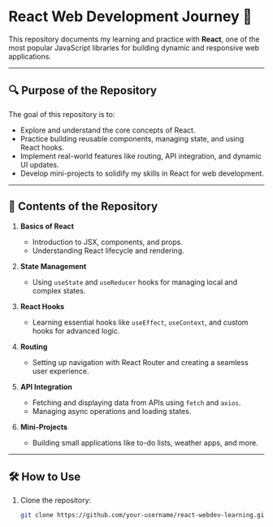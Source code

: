 # React Web Development Journey 🚀

This repository documents my learning and practice with **React**, one of the most popular JavaScript libraries for building dynamic and responsive web applications.

---

## 🔍 Purpose of the Repository

The goal of this repository is to:
- Explore and understand the core concepts of React.
- Practice building reusable components, managing state, and using React hooks.
- Implement real-world features like routing, API integration, and dynamic UI updates.
- Develop mini-projects to solidify my skills in React for web development.

---

## 📂 Contents of the Repository

1. **Basics of React**  
   - Introduction to JSX, components, and props.  
   - Understanding React lifecycle and rendering.

2. **State Management**  
   - Using `useState` and `useReducer` hooks for managing local and complex states.

3. **React Hooks**  
   - Learning essential hooks like `useEffect`, `useContext`, and custom hooks for advanced logic.

4. **Routing**  
   - Setting up navigation with React Router and creating a seamless user experience.

5. **API Integration**  
   - Fetching and displaying data from APIs using `fetch` and `axios`.  
   - Managing async operations and loading states.

6. **Mini-Projects**  
   - Building small applications like to-do lists, weather apps, and more.

---

## 🛠️ How to Use

1. Clone the repository:
   ```bash
   git clone https://github.com/your-username/react-webdev-learning.git
